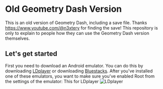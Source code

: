 # Old Geometry Dash Version
This is an old version of Geometry Dash, including a save file. Thanks https://www.youtube.com/@n3xtery for finding the save! This repository is only to explain to people how they can use the Geometry Dash version themselves.
## Let's get started
First you need to download an Android emulator. You can do this by downloading [LDplayer](https://www.ldplayer.net/) or downloading [Bluestacks](https://www.bluestacks.com/). After you've installed one of these emulators, you want to make sure you've enabled Root from the settings of the emulator: This for LDplayer ![LDplayer](https://i.ibb.co/HP4K17h/Schermopname-22-6-2024-203217-prnt-sc.jpg)
